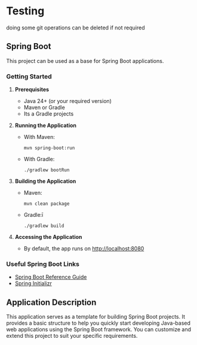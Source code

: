 # Testing
doing some git operations can be deleted if not required

## Spring Boot

This project can be used as a base for Spring Boot applications.

### Getting Started

1. **Prerequisites**
   - Java 24+ (or your required version)
   - Maven or Gradle
   - Its a Gradle projects

2. **Running the Application**
   - With Maven:
     ```
     mvn spring-boot:run
     ```
   - With Gradle:
     ```
     ./gradlew bootRun
     ```

3. **Building the Application**
   - Maven:
     ```
     mvn clean package
     ```
   - Gradle:ī
     ```
     ./gradlew build
     ```

4. **Accessing the Application**
   - By default, the app runs on [http://localhost:8080](http://localhost:8080)

### Useful Spring Boot Links

- [Spring Boot Reference Guide](https://docs.spring.io/spring-boot/docs/current/reference/html/)
- [Spring Initializr](https://start.spring.io/)



## Application Description

This application serves as a template for building Spring Boot projects. It provides a basic structure to help you quickly start developing Java-based web applications using the Spring Boot framework. You can customize and extend this project to suit your specific requirements.

